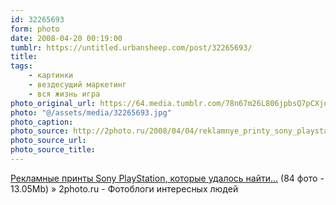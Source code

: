 ```yaml
---
id: 32265693
form: photo
date: 2008-04-20 00:19:00
tumblr: https://untitled.urbansheep.com/post/32265693/
title:
tags:
    - картинки
    - вездесущий маркетинг
    - вся жизнь игра
photo_original_url: https://64.media.tumblr.com/78n67m26L806jpbsQ7pCXjqN_1280.jpg
photo: "@/assets/media/32265693.jpg"
photo_caption:
photo_source: http://2photo.ru/2008/04/04/reklamnye_printy_sony_playstation_kotorye_udalos_najjti.html
photo_source_url:
photo_source_title:
---
```


<p><a href="http://2photo.ru/2008/04/04/reklamnye_printy_sony_playstation_kotorye_udalos_najjti.html">Рекламные принты Sony PlayStation, которые удалось найти…</a> (84 фото - 13.05Mb) » 2photo.ru - Фотоблоги интересных людей</p>
